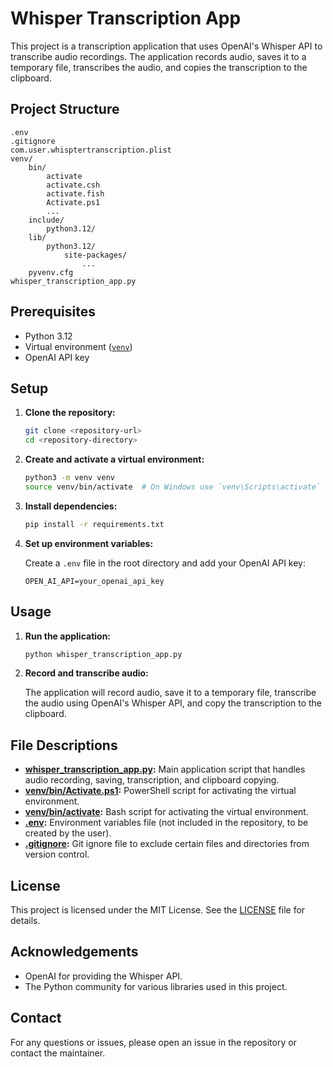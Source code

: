 # Whisper Transcription App

This project is a transcription application that uses OpenAI's Whisper API to transcribe audio recordings. The application records audio, saves it to a temporary file, transcribes the audio, and copies the transcription to the clipboard.

## Project Structure

```plaintext
.env
.gitignore
com.user.whisptertranscription.plist
venv/
    bin/
        activate
        activate.csh
        activate.fish
        Activate.ps1
        ...
    include/
        python3.12/
    lib/
        python3.12/
            site-packages/
                ...
    pyvenv.cfg
whisper_transcription_app.py
```

## Prerequisites

- Python 3.12
- Virtual environment ([`venv`](command:_github.copilot.openRelativePath?%5B%7B%22scheme%22%3A%22file%22%2C%22authority%22%3A%22%22%2C%22path%22%3A%22%2FUsers%2Fcvk%2FDownloads%2F%5BCODE%5D%20Local%20Projects%2F24SUMR_Whisper_on_opt-W_Mac%2Fvenv%22%2C%22query%22%3A%22%22%2C%22fragment%22%3A%22%22%7D%5D "/Users/cvk/Downloads/[CODE] Local Projects/24SUMR_Whisper_on_opt-W_Mac/venv"))
- OpenAI API key

## Setup

1. **Clone the repository:**

    ```sh
    git clone <repository-url>
    cd <repository-directory>
    ```

2. **Create and activate a virtual environment:**

    ```sh
    python3 -m venv venv
    source venv/bin/activate  # On Windows use `venv\Scripts\activate`
    ```

3. **Install dependencies:**

    ```sh
    pip install -r requirements.txt
    ```

4. **Set up environment variables:**

    Create a `.env` file in the root directory and add your OpenAI API key:

    ```env
    OPEN_AI_API=your_openai_api_key
    ```

## Usage

1. **Run the application:**

    ```sh
    python whisper_transcription_app.py
    ```

2. **Record and transcribe audio:**

    The application will record audio, save it to a temporary file, transcribe the audio using OpenAI's Whisper API, and copy the transcription to the clipboard.

## File Descriptions

- **[whisper_transcription_app.py](whisper_transcription_app.py):** Main application script that handles audio recording, saving, transcription, and clipboard copying.
- **[venv/bin/Activate.ps1](venv/bin/Activate.ps1):** PowerShell script for activating the virtual environment.
- **[venv/bin/activate](venv/bin/activate):** Bash script for activating the virtual environment.
- **[.env](.env):** Environment variables file (not included in the repository, to be created by the user).
- **[.gitignore](.gitignore):** Git ignore file to exclude certain files and directories from version control.

## License

This project is licensed under the MIT License. See the [LICENSE](LICENSE) file for details.

## Acknowledgements

- OpenAI for providing the Whisper API.
- The Python community for various libraries used in this project.

## Contact

For any questions or issues, please open an issue in the repository or contact the maintainer.
